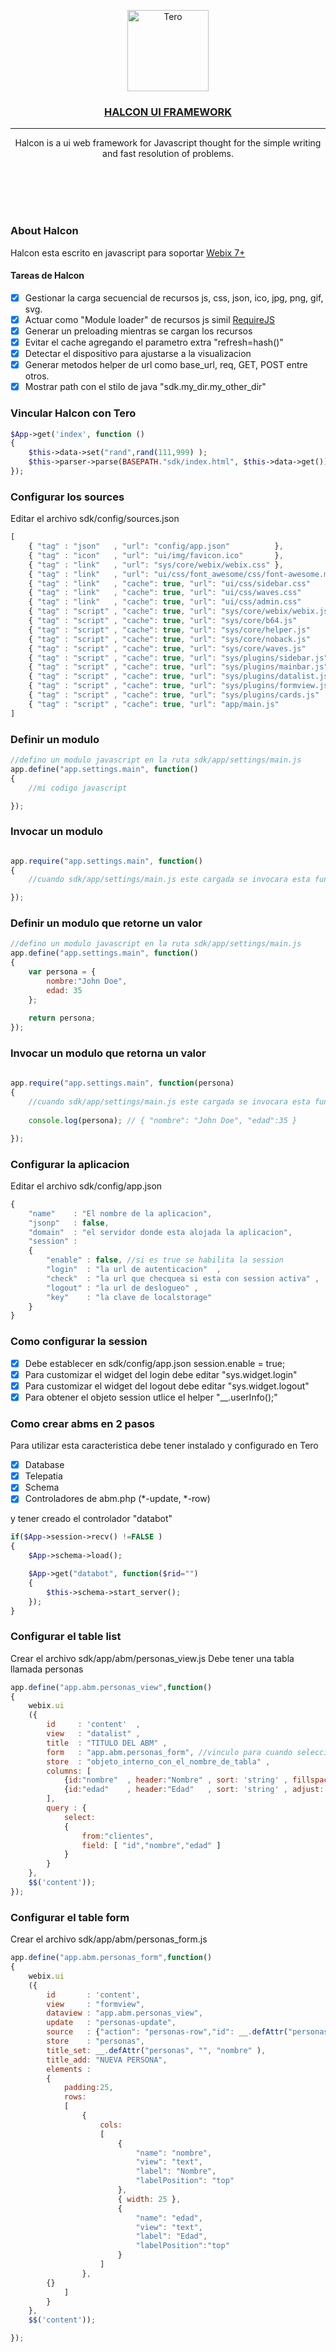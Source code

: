<p align="center">
  <a href="https://github.com/dromero86/halcon/" target="_blank" >
    <img alt="Tero" src="https://cdn.dribbble.com/users/86682/screenshots/11464472/seahawk_media_simon_2x.png" height="130" /> <br>
	  <h3 align="center">HALCON UI FRAMEWORK</h3> 
  </a>
</p>
<hr>
<p align="center">
Halcon is a ui web framework for Javascript thought for the simple writing and fast resolution of problems.
</p>

<br>
<br>
<br>
<br>

### About Halcon

Halcon esta escrito en javascript para soportar [Webix 7+](https://webix.com/)  

#### Tareas de Halcon

- [x] Gestionar la carga secuencial de recursos js, css, json, ico, jpg, png, gif, svg.
- [x] Actuar como "Module loader" de recursos js simil [RequireJS](https://requirejs.org/) 
- [x] Generar un preloading mientras se cargan los recursos
- [x] Evitar el cache agregando el parametro extra "refresh=hash()"
- [x] Detectar el dispositivo para ajustarse a la visualizacion
- [x] Generar metodos helper de url como base_url, req, GET, POST entre otros.
- [x] Mostrar path con el stilo de java "sdk.my_dir.my_other_dir"  

### Vincular Halcon con Tero

```php
$App->get('index', function ()
{
    $this->data->set("rand",rand(111,999) );
    $this->parser->parse(BASEPATH."sdk/index.html", $this->data->get());
});
```

### Configurar los sources 

Editar el archivo sdk/config/sources.json

```js
[
    { "tag" : "json"   , "url": "config/app.json"          }, 
    { "tag" : "icon"   , "url": "ui/img/favicon.ico"       },
    { "tag" : "link"   , "url": "sys/core/webix/webix.css" },
    { "tag" : "link"   , "url": "ui/css/font_awesome/css/font-awesome.min.css"   },  
    { "tag" : "link"   , "cache": true, "url": "ui/css/sidebar.css"       }, 
    { "tag" : "link"   , "cache": true, "url": "ui/css/waves.css"         },  
    { "tag" : "link"   , "cache": true, "url": "ui/css/admin.css"         }, 
    { "tag" : "script" , "cache": true, "url": "sys/core/webix/webix.js"  }, 
    { "tag" : "script" , "cache": true, "url": "sys/core/b64.js"          },
    { "tag" : "script" , "cache": true, "url": "sys/core/helper.js"       },
    { "tag" : "script" , "cache": true, "url": "sys/core/noback.js"       },  
    { "tag" : "script" , "cache": true, "url": "sys/core/waves.js"        },   
    { "tag" : "script" , "cache": true, "url": "sys/plugins/sidebar.js"   },   
    { "tag" : "script" , "cache": true, "url": "sys/plugins/mainbar.js"   },   
    { "tag" : "script" , "cache": true, "url": "sys/plugins/datalist.js"  },   
    { "tag" : "script" , "cache": true, "url": "sys/plugins/formview.js"  },    
    { "tag" : "script" , "cache": true, "url": "sys/plugins/cards.js"     },  
    { "tag" : "script" , "cache": true, "url": "app/main.js"              }  
]
```

### Definir un modulo 

```js
//defino un modulo javascript en la ruta sdk/app/settings/main.js
app.define("app.settings.main", function()
{ 
	//mi codigo javascript

});
```

### Invocar un modulo 

```js

app.require("app.settings.main", function()
{ 
	//cuando sdk/app/settings/main.js este cargada se invocara esta funcion

});
```

### Definir un modulo que retorne un valor

```js
//defino un modulo javascript en la ruta sdk/app/settings/main.js
app.define("app.settings.main", function()
{ 
	var persona = {
		nombre:"John Doe",
		edad: 35
	};
	
	return persona;
});
```

### Invocar un modulo que retorna un valor

```js
 
app.require("app.settings.main", function(persona)
{ 
	//cuando sdk/app/settings/main.js este cargada se invocara esta funcion
	
	console.log(persona); // { "nombre": "John Doe", "edad":35 }

});
```

### Configurar la aplicacion

Editar el archivo sdk/config/app.json

```js
{
	"name"    : "El nombre de la aplicacion",
	"jsonp"   : false, 
	"domain"  : "el servidor donde esta alojada la aplicacion",  
	"session" :
	{
		"enable" : false, //si es true se habilita la session
		"login"  : "la url de autenticacion"  ,
		"check"  : "la url que checquea si esta con session activa" ,
		"logout" : "la url de deslogueo" ,
		"key"    : "la clave de localstorage" 
	} 
}
```

### Como configurar la session 

- [x] Debe establecer en sdk/config/app.json session.enable = true;
- [x] Para customizar el widget del login debe editar "sys.widget.login"
- [x] Para customizar el widget del logout debe editar "sys.widget.logout"
- [x] Para obtener el objeto session utlice el helper "__.userInfo();"

### Como crear abms en 2 pasos

Para utilizar esta caracteristica debe tener instalado y configurado en Tero

- [x] Database
- [x] Telepatia
- [x] Schema
- [x] Controladores de abm.php (*-update, *-row)

y tener creado el controlador "databot"


```php
if($App->session->recv() !=FALSE )
{ 
    $App->schema->load();

    $App->get("databot", function($rid="")
    {   
        $this->schema->start_server(); 
    });
}
```

### Configurar el table list

Crear el archivo sdk/app/abm/personas_view.js
Debe tener una tabla llamada personas

```js
app.define("app.abm.personas_view",function()
{  
    webix.ui
    ({
        id     : 'content'  ,
        view   : "datalist" ,
        title  : "TITULO DEL ABM" ,
        form   : "app.abm.personas_form", //vinculo para cuando seleccione un registro o cuando agregue uno nuevo
        store  : "objeto_interno_con_el_nombre_de_tabla" ,
        columns: [ 
            {id:"nombre"  , header:"Nombre" , sort: 'string' , fillspace: true }, 
            {id:"edad"    , header:"Edad"   , sort: 'string' , adjust: true }                
        ],
        query : { 
            select:
            {
                from:"clientes", 
                field: [ "id","nombre","edad" ]  
            } 
        } 
    },
    $$('content'));
});
```

### Configurar el table form

Crear el archivo sdk/app/abm/personas_form.js


```js
app.define("app.abm.personas_form",function()
{  
    webix.ui
    ({
        id       : 'content',
        view     : "formview",
        dataview : "app.abm.personas_view",
        update   : "personas-update",
        source   : {"action": "personas-row","id": __.defAttr("personas", 0, "id" ) }, 
        store    : "personas",
        title_set: __.defAttr("personas", "", "nombre" ),
        title_add: "NUEVA PERSONA",
        elements :
        {
            padding:25,
            rows:
            [ 
                {
                    cols:
                    [
                        {
                            "name": "nombre",
                            "view": "text",
                            "label": "Nombre",
                            "labelPosition": "top"
                        },
                        { width: 25 },
                        {
                            "name": "edad",
                            "view": "text",
                            "label": "Edad",
                            "labelPosition":"top"
                        }    
                    ] 
                },
		{}  
            ]
        } 
    },
    $$('content'));

});
```



